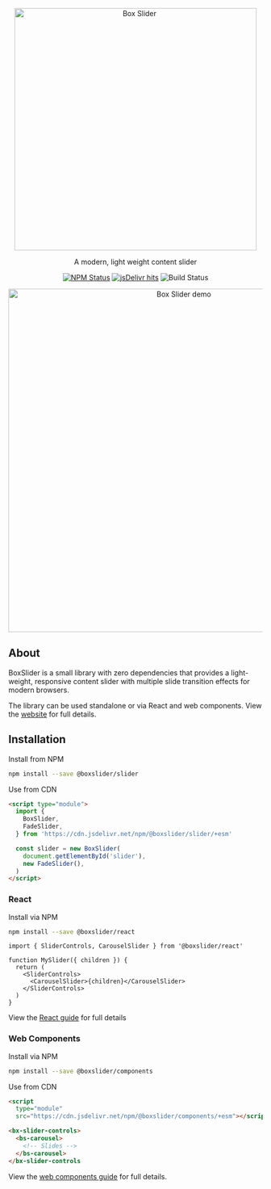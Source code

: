 <p align="center">
  <picture>
    <source srcset="assets/logo-medium-dark.webp" media="(prefers-color-scheme: dark)">
    <img src="assets/logo-medium.webp" width="480" alt="Box Slider">
  </picture>
</p>
<p align="center">A modern, light weight content slider</p>
<p align="center">
  <a href="https://www.npmjs.com/package/@boxslider/slider"><img alt="NPM Status" src="https://img.shields.io/npm/v/@boxslider/slider.svg?style=flat"></a>
  <a href="https://www.jsdelivr.com/package/npm/@boxslider/slider"><img alt="jsDelivr hits" src="https://data.jsdelivr.com/v1/package/npm/@boxslider/slider/badge"></a>
  <img alt="Build Status" src="https://img.shields.io/github/actions/workflow/status/p-m-p/slider/ci.yml?branch=main">
</p>
<p align="center">
  <img src="https://res.cloudinary.com/djkib1uvi/image/upload/v1748590591/CleanShot_2025-05-30_at_08.35.31_tzdt10.gif" width="680" alt="Box Slider demo">
</p>

## About

BoxSlider is a small library with zero dependencies that provides a light-weight, responsive content slider with
multiple slide transition effects for modern browsers.

The library can be used standalone or via React and web components. View the [website](https://philparsons.co.uk/slider/)
for full details.

## Installation

Install from NPM

```sh
npm install --save @boxslider/slider
```

Use from CDN

```html
<script type="module">
  import {
    BoxSlider,
    FadeSlider,
  } from 'https://cdn.jsdelivr.net/npm/@boxslider/slider/+esm'

  const slider = new BoxSlider(
    document.getElementById('slider'),
    new FadeSlider(),
  )
</script>
```

### React

Install via NPM

```sh
npm install --save @boxslider/react
```

```tsx
import { SliderControls, CarouselSlider } from '@boxslider/react'

function MySlider({ children }) {
  return (
    <SliderControls>
      <CarouselSlider>{children}</CarouselSlider>
    </SliderControls>
  )
}
```

View the [React guide](https://philparsons.co.uk/slider/docs/guides/react) for full details

### Web Components

Install via NPM

```sh
npm install --save @boxslider/components
```

Use from CDN

```html
<script
  type="module"
  src="https://cdn.jsdelivr.net/npm/@boxslider/components/+esm"></script>

<bx-slider-controls>
  <bs-carousel>
    <!-- Slides -->
  </bs-carousel>
</bx-slider-controls
```

View the [web components guide](https://philparsons.co.uk/slider/docs/guides/web-components) for full details.
